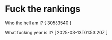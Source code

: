 # Fuck the rankings

Who the hell am I?
{ 30583540 }

What fucking year is it?
[ 2025-03-13T01:53:20Z ]
